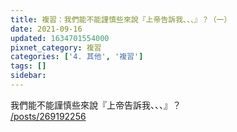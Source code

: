 ```yaml
---
title: 複習：我們能不能謹慎些來說『上帝告訴我、、、』？（一）
date: 2021-09-16
updated: 1634701554000
pixnet_category: 複習
categories: ['4. 其他', '複習']
tags: []
sidebar: 
---
```


<p>我們能不能謹慎些來說『上帝告訴我、、、』？<br/>
<a href="/posts/269192256" target="_blank">/posts/269192256</a></p>
<p> </p>
